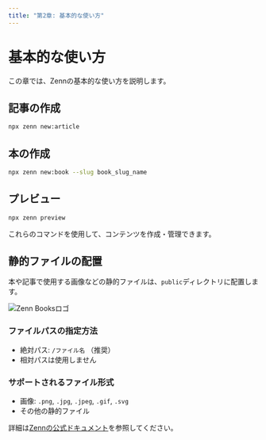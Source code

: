 ```yaml
---
title: "第2章: 基本的な使い方"
---
```


# 基本的な使い方

この章では、Zennの基本的な使い方を説明します。

## 記事の作成

```bash
npx zenn new:article
```

## 本の作成

```bash
npx zenn new:book --slug book_slug_name
```

## プレビュー

```bash
npx zenn preview
```

これらのコマンドを使用して、コンテンツを作成・管理できます。

## 静的ファイルの配置

本や記事で使用する画像などの静的ファイルは、`public`ディレクトリに配置します。

![Zenn Booksロゴ](/zenn-books-logo.svg)

### ファイルパスの指定方法

- 絶対パス: `/ファイル名` （推奨）
- 相対パスは使用しません

### サポートされるファイル形式

- 画像: `.png`, `.jpg`, `.jpeg`, `.gif`, `.svg`
- その他の静的ファイル

詳細は[Zennの公式ドキュメント](https://zenn.dev/zenn/articles/markdown-guide)を参照してください。
